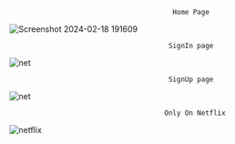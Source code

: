                                             Home Page

![Screenshot 2024-02-18 191609](https://github.com/jhansibalaga/Netflix/assets/152490361/1fe8ff29-6382-4583-a44d-f7733bdfbb4d)

                                           SignIn page

![net](https://github.com/jhansibalaga/Netflix/assets/152490361/f7d62c7d-f164-4d3a-bb15-216fbcfa26e6)

                                           SignUp page

![net](https://github.com/jhansibalaga/Netflix/assets/152490361/c49992e8-ce1b-4690-9bba-9de739a86939)

                                          Only On Netflix

![netflix](https://github.com/jhansibalaga/Netflix/assets/152490361/e576d96a-79ff-4efc-a9bd-14dfd9d0f6e1)




